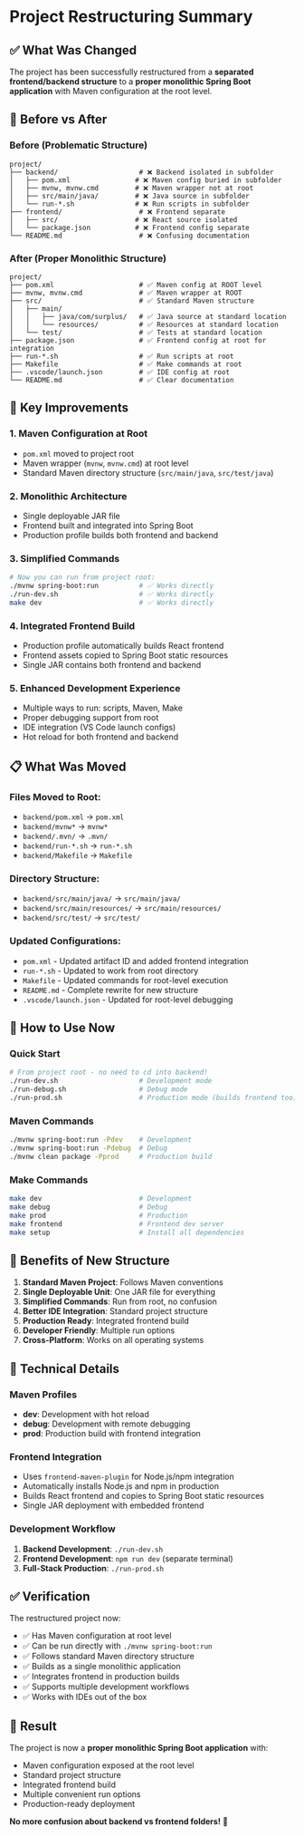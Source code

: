 # Project Restructuring Summary

## ✅ What Was Changed

The project has been successfully restructured from a **separated frontend/backend structure** to a **proper monolithic Spring Boot application** with Maven configuration at the root level.

## 🔄 Before vs After

### Before (Problematic Structure)
```
project/
├── backend/                    # ❌ Backend isolated in subfolder
│   ├── pom.xml                # ❌ Maven config buried in subfolder
│   ├── mvnw, mvnw.cmd         # ❌ Maven wrapper not at root
│   ├── src/main/java/         # ❌ Java source in subfolder
│   └── run-*.sh               # ❌ Run scripts in subfolder
├── frontend/                   # ❌ Frontend separate
│   ├── src/                   # ❌ React source isolated
│   └── package.json           # ❌ Frontend config separate
└── README.md                   # ❌ Confusing documentation
```

### After (Proper Monolithic Structure)
```
project/
├── pom.xml                     # ✅ Maven config at ROOT level
├── mvnw, mvnw.cmd              # ✅ Maven wrapper at ROOT
├── src/                        # ✅ Standard Maven structure
│   ├── main/
│   │   ├── java/com/surplus/   # ✅ Java source at standard location
│   │   └── resources/          # ✅ Resources at standard location
│   └── test/                   # ✅ Tests at standard location
├── package.json                # ✅ Frontend config at root for integration
├── run-*.sh                    # ✅ Run scripts at root
├── Makefile                    # ✅ Make commands at root
├── .vscode/launch.json         # ✅ IDE config at root
└── README.md                   # ✅ Clear documentation
```

## 🎯 Key Improvements

### 1. **Maven Configuration at Root**
- `pom.xml` moved to project root
- Maven wrapper (`mvnw`, `mvnw.cmd`) at root level
- Standard Maven directory structure (`src/main/java`, `src/test/java`)

### 2. **Monolithic Architecture**
- Single deployable JAR file
- Frontend built and integrated into Spring Boot
- Production profile builds both frontend and backend

### 3. **Simplified Commands**
```bash
# Now you can run from project root:
./mvnw spring-boot:run          # ✅ Works directly
./run-dev.sh                    # ✅ Works directly
make dev                        # ✅ Works directly
```

### 4. **Integrated Frontend Build**
- Production profile automatically builds React frontend
- Frontend assets copied to Spring Boot static resources
- Single JAR contains both frontend and backend

### 5. **Enhanced Development Experience**
- Multiple ways to run: scripts, Maven, Make
- Proper debugging support from root
- IDE integration (VS Code launch configs)
- Hot reload for both frontend and backend

## 📋 What Was Moved

### Files Moved to Root:
- `backend/pom.xml` → `pom.xml`
- `backend/mvnw*` → `mvnw*`
- `backend/.mvn/` → `.mvn/`
- `backend/run-*.sh` → `run-*.sh`
- `backend/Makefile` → `Makefile`

### Directory Structure:
- `backend/src/main/java/` → `src/main/java/`
- `backend/src/main/resources/` → `src/main/resources/`
- `backend/src/test/` → `src/test/`

### Updated Configurations:
- `pom.xml` - Updated artifact ID and added frontend integration
- `run-*.sh` - Updated to work from root directory
- `Makefile` - Updated commands for root-level execution
- `README.md` - Complete rewrite for new structure
- `.vscode/launch.json` - Updated for root-level debugging

## 🚀 How to Use Now

### Quick Start
```bash
# From project root - no need to cd into backend!
./run-dev.sh                    # Development mode
./run-debug.sh                  # Debug mode
./run-prod.sh                   # Production mode (builds frontend too)
```

### Maven Commands
```bash
./mvnw spring-boot:run -Pdev    # Development
./mvnw spring-boot:run -Pdebug  # Debug
./mvnw clean package -Pprod     # Production build
```

### Make Commands
```bash
make dev                        # Development
make debug                      # Debug
make prod                       # Production
make frontend                   # Frontend dev server
make setup                      # Install all dependencies
```

## 🎯 Benefits of New Structure

1. **Standard Maven Project**: Follows Maven conventions
2. **Single Deployable Unit**: One JAR file for everything
3. **Simplified Commands**: Run from root, no confusion
4. **Better IDE Integration**: Standard project structure
5. **Production Ready**: Integrated frontend build
6. **Developer Friendly**: Multiple run options
7. **Cross-Platform**: Works on all operating systems

## 🔧 Technical Details

### Maven Profiles
- **dev**: Development with hot reload
- **debug**: Development with remote debugging
- **prod**: Production build with frontend integration

### Frontend Integration
- Uses `frontend-maven-plugin` for Node.js/npm integration
- Automatically installs Node.js and npm in production
- Builds React frontend and copies to Spring Boot static resources
- Single JAR deployment with embedded frontend

### Development Workflow
1. **Backend Development**: `./run-dev.sh`
2. **Frontend Development**: `npm run dev` (separate terminal)
3. **Full-Stack Production**: `./run-prod.sh`

## ✅ Verification

The restructured project now:
- ✅ Has Maven configuration at root level
- ✅ Can be run directly with `./mvnw spring-boot:run`
- ✅ Follows standard Maven directory structure
- ✅ Builds as a single monolithic application
- ✅ Integrates frontend in production builds
- ✅ Supports multiple development workflows
- ✅ Works with IDEs out of the box

## 🎉 Result

The project is now a **proper monolithic Spring Boot application** with:
- Maven configuration exposed at the root level
- Standard project structure
- Integrated frontend build
- Multiple convenient run options
- Production-ready deployment

**No more confusion about backend vs frontend folders!** 🎯